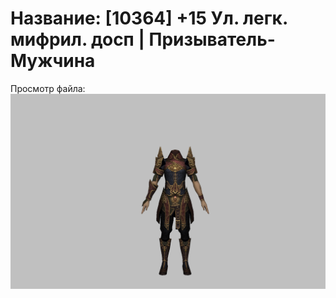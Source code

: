# Название: [10364] +15 Ул. легк. мифрил. досп | Призыватель-Мужчина

Просмотр файла:
![p080021.png](p080021.png)